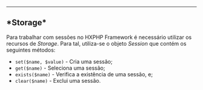 ----

<h2 id="storage">*Storage*</h2>

Para trabalhar com sessões no HXPHP Framework é necessário utilizar os recursos de *Storage*. Para tal, utiliza-se o objeto *Session* que contém os seguintes métodos:
+ `set($name, $value)` - Cria uma sessão;
+ `get($name)` - Seleciona uma sessão;
+ `exists($name)` - Verifica a existência de uma sessão, e;
+ `clear($name)` - Exclui uma sessão.